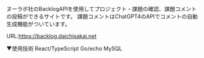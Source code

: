 ヌーラボ社のBacklogAPIを使用してプロジェクト・課題の確認、課題コメントの投稿ができるサイトです。
課題コメントはChatGPT4のAPIでコメントの自動生成機能がついています。

URL:https://backlog.daichisakai.net

▼使用技術
React/TypeScript
Go/echo
MySQL
